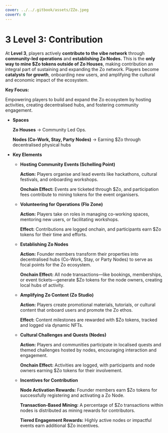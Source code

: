```yaml
---
cover: ../../.gitbook/assets/ZZo.jpeg
coverY: 0
---
```


# 3️ Level 3: Contribution

At **Level 3**, players actively **contribute to the vibe network** through **community-led operations** and **establishing Zo Nodes.** This is the **only way to mine $Zo tokens outside of Zo Houses**, making contribution an integral part of sustaining and expanding the Zo network. Players become **catalysts for growth**, onboarding new users, and amplifying the cultural and economic impact of the ecosystem.

**Key Focus:**

Empowering players to build and expand the Zo ecosystem by hosting activities, creating decentralised hubs, and fostering community engagement.

*   **Spaces**

    **Zo Houses** → Community Led Ops.

    **Nodes (Co-Work, Stay, Party Nodes)** → Earning $Zo through decentralised physical hubs
* **Key Elements**
  *   **Hosting Community Events (Schelling Point)**

      **Action:** Players organise and lead events like hackathons, cultural festivals, and onboarding workshops.

      **Onchain Effect:** Events are ticketed through $Zo, and participation fees contribute to mining tokens for the event organisers.
  *   **Volunteering for Operations (Flo Zone)**

      **Action:** Players take on roles in managing co-working spaces, mentoring new users, or facilitating workshops.

      **Effect:** Contributions are logged onchain, and participants earn $Zo tokens for their time and efforts.
  *   **Establishing Zo Nodes**

      **Action:** Founder members transform their properties into decentralised hubs (Co-Work, Stay, or Party Nodes) to serve as focal points for the Zo ecosystem.

      **Onchain Effect:** All node transactions—like bookings, memberships, or event tickets—generate $Zo tokens for the node owners, creating local hubs of activity.
  *   **Amplifying Zo Content (Zo Studio)**

      **Action:** Players create promotional materials, tutorials, or cultural content that onboard users and promote the Zo ethos.

      **Effect:** Content milestones are rewarded with $Zo tokens, tracked and logged via dynamic NFTs.
  *   **Cultural Challenges and Quests (Nodes)**

      **Action:** Players and communities participate in localised quests and themed challenges hosted by nodes, encouraging interaction and engagement.

      **Onchain Effect:** Activities are logged, with participants and node owners earning $Zo tokens for their involvement.
  *   **Incentives for Contribution**

      **Node Activation Rewards:** Founder members earn $Zo tokens for successfully registering and activating a Zo Node.

      **Transaction-Based Mining:** A percentage of $Zo transactions within nodes is distributed as mining rewards for contributors.

      **Tiered Engagement Rewards:** Highly active nodes or impactful events earn additional $Zo incentives.
